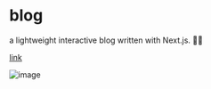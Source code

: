 # blog
a lightweight interactive blog written with Next.js. 🌈💖

[link](https://queercat.github.io/blog)

![image](https://user-images.githubusercontent.com/22136781/215227185-4c205b30-0636-44c6-8fec-d02ec8274b7f.png)
